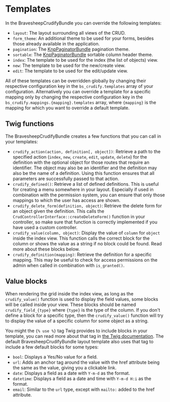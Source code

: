 # Templates
In the BravesheepCrudifyBundle you can override the following templates:

* `layout`: The layout surrounding all views of the CRUD.
* `form_theme`: An additional theme to be used for your forms, besides those already available in the application.
* `pagination`: The [KnpPaginatorBundle][knp_paginatior_bundle] pagination theme.
* `sortable`: The [KnpPaginatorBundle][knp_paginatior_bundle] sortable column header theme.
* `index`: The template to be used for the index (the list of objects) view.
* `new`: The template to be used for the new/create view.
* `edit`: The template to be used for the edit/update view.

All of these templates can be overridden globally by changing their respective configuration key in the `bs_crudify.templates`
array of your configuration. Alternatively you can override a template for a specific mapping only by changing the
respective configuration key in the `bs_crudify.mappings.{mapping}.templates` array, where `{mapping}` is the mapping for which
you want to override a default template.

## Twig functions
The BravesheepCrudifyBundle creates a few functions that you can call in your templates:

* `crudify_action(action, definition[, object])`: Retrieve a path to the specified action (`index`, `new`, `create`,
  `edit`, `update`, `delete`) for the definition with the optional object for those routes that require an identifier.
  The object may also be an identifier and the definition may also be the name of a definition. Using this function
  ensures that all parameters are successfully passed to that action.
* `crudify_defined()`: Retrieve a list of defined definitions. This is useful for creating a menu somewhere in your
  layout. Especially if used in combination with the permission system, you can ensure that only those mappings to
  which the user has access are shown.
* `crudify_delete_form(definition, object)`: Retrieve the delete form for an object given the definition. This calls the
  `CrudControllerInterface::createDeleteForm()` function in your controller, so make sure that function is correctly
  implemented if you have used a custom controller.
* `crudify_value(column, object)`: Display the value of `column` for `object` inside the index view. This function calls
  the correct block for the column or shows the value as a string if no block could be found. Read more about these blocks
  below.
* `crudify_definition(mapping)`: Retrieve the definition for a specific mapping. This may be useful to check for access
  permissions on the admin when called in combination with `is_granted()`.

## Value blocks
When rendering the grid inside the index view, as long as the `crudify_value()` function is used to display the field values,
some blocks will be called inside your view. These blocks should be named `crudify_field_{type}` where `{type}` is the type
of the column. If you don't define a block for a specific type, then the `crudify_value()` function will try to display the
value of a specific column for some object as a string.

You might the `{% use %}` tag Twig provides to include blocks in your template, you can read more about that tag
in [the Twig documentation][twig_use_tag]. The default BravesheepCrudifyBundle layout template also uses that tag to include
a few default blocks for some types:

* `bool`: Displays a Yes/No value for a field.
* `url`: Adds an anchor tag around the value with the href attribute being the same as the value, giving you a clickable link.
* `date`: Displays a field as a date with `Y-m-d` as the format.
* `datetime`: Displays a field as a date and time with `Y-m-d H:i` as the format.
* `email`: Similar to the `url` type, except with `mailto:` added to the href attribute.

[knp_paginatior_bundle]: https://github.com/KnpLabs/KnpPaginatorBundle
[twig_use_tag]: http://twig.sensiolabs.org/doc/tags/use.html
